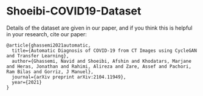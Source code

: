 # Shoeibi-COVID19-Dataset

Details of the dataset are given in our paper, and if you think this is helpful in your research, cite our paper:

```
@article{ghassemi2021automatic,
  title={Automatic Diagnosis of COVID-19 from CT Images using CycleGAN and Transfer Learning},
  author={Ghassemi, Navid and Shoeibi, Afshin and Khodatars, Marjane and Heras, Jonathan and Rahimi, Alireza and Zare, Assef and Pachori, Ram Bilas and Gorriz, J Manuel},
  journal={arXiv preprint arXiv:2104.11949},
  year={2021}
}
```

